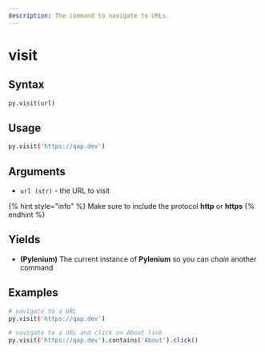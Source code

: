 ```yaml
---
description: The command to navigate to URLs.
---
```


# visit

## Syntax

```python
py.visit(url)
```

## Usage

```bash
py.visit('https://qap.dev')
```

## Arguments

* `url (str)` - the URL to visit

{% hint style="info" %}
Make sure to include the protocol **http** or **https**
{% endhint %}

## Yields

* **\(Pylenium\)** The current instance of **Pylenium** so you can _chain_ another command

## Examples

```bash
# navigate to a URL
py.visit('https://qap.dev')
```

```bash
# navigate to a URL and click on About link
py.visit('https://qap.dev').contains('About').click()
```

